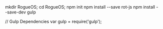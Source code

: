 mkdir RogueOS;
cd RogueOS;
npm init
npm install --save rot-js
npm install --save-dev gulp

// Gulp Dependencies
var gulp = require('gulp');